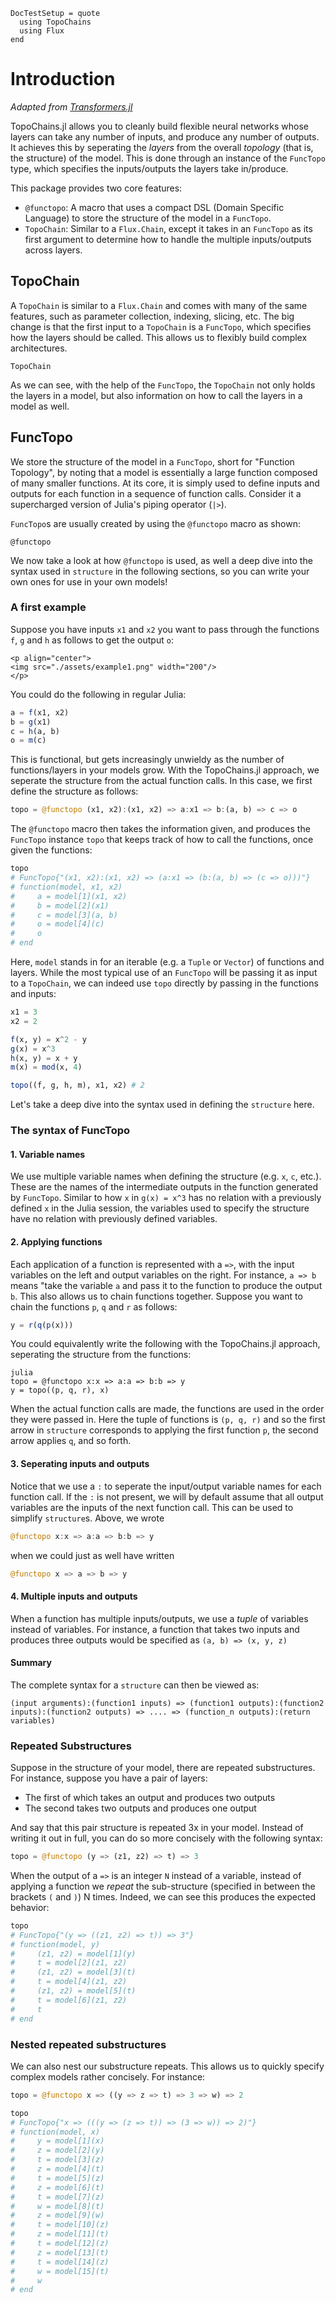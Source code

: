 ```@meta
DocTestSetup = quote
  using TopoChains
  using Flux
end
```

# Introduction

*Adapted from [Transformers.jl](https://chengchingwen.github.io/Transformers.jl/dev/stacks/)*

TopoChains.jl allows you to cleanly build flexible neural networks whose layers can take any number of inputs, and produce any number of outputs. It achieves this by seperating the *layers* from the overall *topology* (that is, the structure) of the model. This is done through an instance of the `FuncTopo` type, which specifies the inputs/outputs the layers take in/produce. 

This package provides two core features:
* `@functopo`: A macro that uses a compact DSL (Domain Specific Language) to store the structure of the model in a `FuncTopo`.
* `TopoChain`: Similar to a `Flux.Chain`, except it takes in an `FuncTopo` as its first argument to determine how to handle the multiple inputs/outputs across layers.

## TopoChain
A `TopoChain` is similar to a `Flux.Chain` and comes with many of the same features, such as parameter collection, indexing, slicing, etc. The big change is that the first input to a `TopoChain` is a `FuncTopo`, which specifies how the layers should be called. This allows us to flexibly build complex architectures.

```@docs
TopoChain
```

As we can see, with the help of the `FuncTopo`, the `TopoChain` not only holds the layers in a model, but also information on how to call the layers in a model as well.

## FuncTopo
We store the structure of the model in a `FuncTopo`, short for "Function Topology", by noting that a model is essentially a large function composed of many smaller functions. At its core, it is simply used to define inputs and outputs for each function in a sequence of function calls. Consider it a supercharged version of Julia's piping operator (`|>`). 

`FuncTopo`s are usually created by using the `@functopo` macro as shown:

```@docs
@functopo
```

We now take a look at how `@functopo` is used, as well a deep dive into the syntax used in `structure` in the following sections, so you can write your own ones for use in your own models!

### A first example

Suppose you have inputs `x1` and `x2` you want to pass through the functions `f`, `g` and `h` as follows to get the output `o`: 

```@raw html
<p align="center">
<img src="./assets/example1.png" width="200"/>
</p>
```

You could do the following in regular Julia:

```julia
a = f(x1, x2)
b = g(x1)
c = h(a, b)
o = m(c)
```

This is functional, but gets increasingly unwieldy as the number of functions/layers in your models grow. With the TopoChains.jl approach, we seperate the structure from the actual function calls. In this case, we first define the structure as follows:

```julia
topo = @functopo (x1, x2):(x1, x2) => a:x1 => b:(a, b) => c => o
```

The `@functopo` macro then takes the information given, and produces the `FuncTopo` instance `topo` that keeps track of how to call the functions, once given the functions: 

```julia
topo
# FuncTopo{"(x1, x2):(x1, x2) => (a:x1 => (b:(a, b) => (c => o)))"}
# function(model, x1, x2)
#     a = model[1](x1, x2)
#     b = model[2](x1)
#     c = model[3](a, b)
#     o = model[4](c)
#     o
# end
```

Here, `model` stands in for an iterable (e.g. a `Tuple` or `Vector`) of functions and layers. While the most typical use of an `FuncTopo` will be passing it as input to a `TopoChain`, we can indeed use `topo` directly by passing in the functions and inputs:

```julia
x1 = 3
x2 = 2

f(x, y) = x^2 - y
g(x) = x^3
h(x, y) = x + y
m(x) = mod(x, 4)

topo((f, g, h, m), x1, x2) # 2
```

Let's take a deep dive into the syntax used in defining the `structure` here.

### The syntax of FuncTopo
#### 1. Variable names
We use multiple variable names when defining the structure (e.g. `x`, `c`, etc.). These are the names of the intermediate outputs in the function generated by `FuncTopo`. Similar to how `x` in `g(x) = x^3` has no relation with a previously defined `x` in the Julia session, the variables used to specify the structure have no relation with previously defined variables.

#### 2. Applying functions
Each application of a function is represented with a `=>`, with the input variables on the left and output variables on the right. For instance, `a => b` means "take the variable `a` and pass it to the function to produce the output `b`. This also allows us to chain functions together. Suppose you want to chain the functions `p`, `q` and `r` as follows: 

```julia
y = r(q(p(x))) 
```

You could equivalently write the following with the TopoChains.jl approach, seperating the structure from the functions:

```
julia
topo = @functopo x:x => a:a => b:b => y 
y = topo((p, q, r), x) 
```

When the actual function calls are made, the functions are used in the order they were passed in. Here the tuple of functions is `(p, q, r)` and so the first arrow in `structure` corresponds to applying the first function `p`, the second arrow applies `q`, and so forth.


#### 3. Seperating inputs and outputs
Notice that we use a `:` to seperate the input/output variable names for each function call. If the `:` is not present, we will by default assume that all output variables are the inputs of the next function call. This can be used to simplify `structure`s. Above, we wrote

```julia
@functopo x:x => a:a => b:b => y 
```

when we could just as well have written

```julia
@functopo x => a => b => y 
```

#### 4. Multiple inputs and outputs
When a function has multiple inputs/outputs, we use a *tuple* of variables instead of variables. For instance, a function that takes two inputs and produces three outputs would be specified as `(a, b) => (x, y, z)`

#### Summary
The complete syntax for a `structure` can then be viewed as:
    
    (input arguments):(function1 inputs) => (function1 outputs):(function2 inputs):(function2 outputs) => .... => (function_n outputs):(return variables)

### Repeated Substructures

Suppose in the structure of your model, there are repeated substructures. For instance, suppose you have a pair of layers: 
* The first of which takes an output and produces two outputs
* The second takes two outputs and produces one output

And say that this pair structure is repeated 3x in your model. Instead of writing it out in full, you can do so more concisely with the following syntax:

```julia
topo = @functopo (y => (z1, z2) => t) => 3
```

When the output of a `=>` is an integer `N` instead of a variable, instead of applying a function we *repeat* the sub-structure (specified in between the brackets `(` and `)`) N times. Indeed, we can see this produces the expected behavior:

```julia
topo 
# FuncTopo{"(y => ((z1, z2) => t)) => 3"}
# function(model, y)
#     (z1, z2) = model[1](y)
#     t = model[2](z1, z2)
#     (z1, z2) = model[3](t)
#     t = model[4](z1, z2)
#     (z1, z2) = model[5](t)
#     t = model[6](z1, z2)
#     t
# end
```

### Nested repeated substructures
We can also nest our substructure repeats. This allows us to quickly specify complex models rather concisely. For instance:

```julia
topo = @functopo x => ((y => z => t) => 3 => w) => 2

topo
# FuncTopo{"x => (((y => (z => t)) => (3 => w)) => 2)"}
# function(model, x)
#     y = model[1](x)
#     z = model[2](y)
#     t = model[3](z)
#     z = model[4](t)
#     t = model[5](z)
#     z = model[6](t)
#     t = model[7](z)
#     w = model[8](t)
#     z = model[9](w)
#     t = model[10](z)
#     z = model[11](t)
#     t = model[12](z)
#     z = model[13](t)
#     t = model[14](z)
#     w = model[15](t)
#     w
# end
```